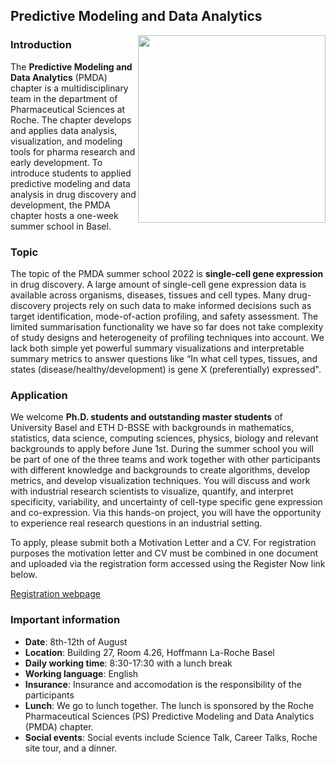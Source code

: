 ## Predictive Modeling and Data Analytics

<img src="https://user-images.githubusercontent.com/110609959/183912411-bd50946e-06cc-403e-bc7a-e51b963a6fe5.png" align="right" width="300" high="100">

### Introduction

The **Predictive Modeling and Data Analytics** (PMDA) chapter is a multidisciplinary team in the department of Pharmaceutical Sciences at Roche. The chapter develops and applies data analysis, visualization, and modeling tools for pharma research and early development. To introduce students to applied predictive modeling and data analysis in drug discovery and development, the PMDA chapter hosts a one-week summer school in Basel.

### Topic

The topic of the PMDA summer school 2022 is **single-cell gene expression** in drug discovery. A large amount of single-cell gene expression data is available across organisms, diseases, tissues and cell types. Many drug-discovery projects rely on such data to make informed decisions such as target identification, mode-of-action profiling, and safety assessment. The limited summarisation functionality we have so far does not take complexity of study designs and heterogeneity of profiling techniques into account. We lack both simple yet powerful summary visualizations and interpretable summary metrics to answer questions like “In what cell types, tissues, and states (disease/healthy/development) is gene X (preferentially) expressed".

### Application

We welcome **Ph.D. students and outstanding master students** of University Basel and ETH D-BSSE with backgrounds in mathematics, statistics, data science, computing sciences, physics, biology and relevant backgrounds to apply before June 1st. During the summer school you will be part of one of the three teams and work together with other participants with different knowledge and backgrounds to create algorithms, develop metrics, and develop visualization techniques. You will discuss and work with industrial research scientists to visualize, quantify, and interpret specificity, variability, and uncertainty of cell-type specific gene expression and co-expression. Via this hands-on project, you will have the opportunity to experience real research questions in an industrial setting.

To apply, please submit both a Motivation Letter and a CV. For registration purposes the motivation letter and CV must be combined in one document and uploaded via the registration form accessed using the Register Now link below.

[Registration webpage](https://careers.roche.com/global/en/event/62691fe7c9e77c000927ec38/Predictive-Modeling-and-Data-Analysis-Summer-School)

### Important information

* **Date**: 8th-12th of August
* **Location**: Building 27, Room 4.26, Hoffmann La-Roche Basel
* **Daily working time**: 8:30-17:30 with a lunch break 
* **Working language**: English
* **Insurance**: Insurance and accomodation is the responsibility of the participants
* **Lunch**: We go to lunch together. The lunch is sponsored by the Roche Pharmaceutical Sciences (PS) Predictive Modeling and Data Analytics (PMDA) chapter.
* **Social events**: Social events include Science Talk, Career Talks, Roche site tour, and a dinner.
